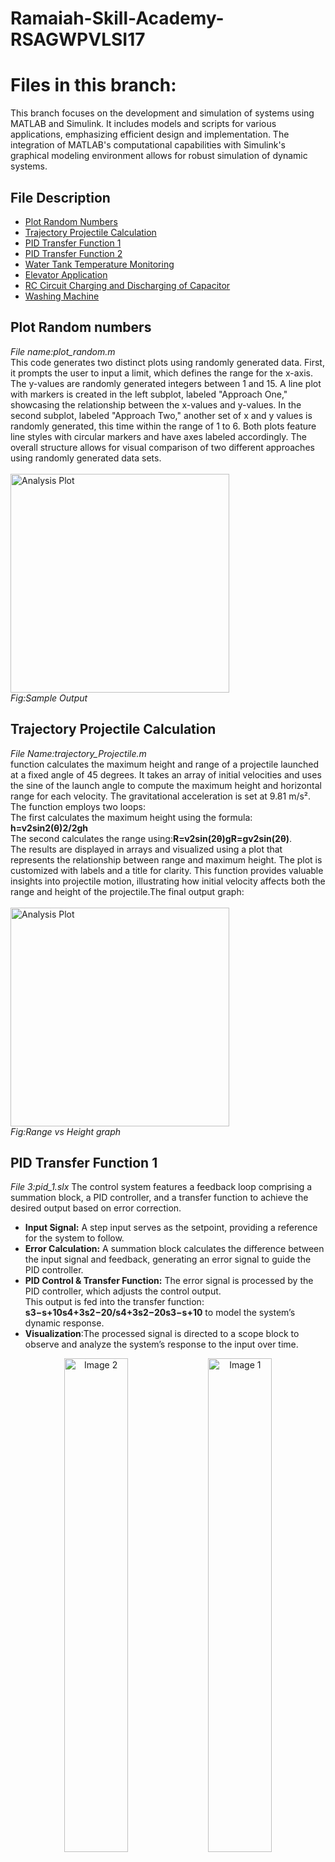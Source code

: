 # Ramaiah-Skill-Academy-RSAGWPVLSI17
# Files in this branch:
This branch focuses on the development and simulation of systems using MATLAB and Simulink. It includes models and scripts for various applications, emphasizing efficient design and implementation. The integration of MATLAB's computational capabilities with Simulink's graphical modeling environment allows for robust simulation of dynamic systems.
## File Description

- [Plot Random Numbers](#plot-random-numbers)
- [Trajectory Projectile Calculation](#trajectory-projectile-calculation)
- [PID Transfer Function 1](#pid-transfer-function-1)
- [PID Transfer Function 2](#pid-transfer-function-2)
- [Water Tank Temperature Monitoring](#water-tank-temperature-monitoring)
- [Elevator Application](#elevator-application)
- [RC Circuit Charging and Discharging of Capacitor](#rc-circuit-charging-and-discharging-of-capacitor)
- [Washing Machine](#washing-machine)

## Plot Random numbers
_File name:plot_random.m_<br>
This code generates two distinct plots using randomly generated data. First, it prompts the user to input a limit, which defines the range for the x-axis. The y-values are randomly generated integers between 1 and 15. A line plot with markers is created in the left subplot, labeled "Approach One," showcasing the relationship between the x-values and y-values. In the second subplot, labeled "Approach Two," another set of x and y values is randomly generated, this time within the range of 1 to 6. Both plots feature line styles with circular markers and have axes labeled accordingly. The overall structure allows for visual comparison of two different approaches using randomly generated data sets.<br/><br/>
<img src="https://github.com/user-attachments/assets/fd81f82a-2086-49ec-ae67-493c49fedb45" alt="Analysis Plot" width="350" height="350"><br>
_Fig:Sample Output_

## Trajectory Projectile Calculation
_File Name:trajectory_Projectile.m_<br>
function calculates the maximum height and range of a projectile launched at a fixed angle of 45 degrees. It takes an array of initial velocities and uses the sine of the launch angle to compute the maximum height and horizontal range for each velocity. The gravitational acceleration is set at 9.81 m/s². The function employs two loops: <br/>The first calculates the maximum height using the formula: **h=v2sin⁡2(θ)2/2gh**<br>  The second calculates the range using:**R=v2sin⁡(2θ)gR=gv2sin(2θ)​**. <br/>The results are displayed in arrays and visualized using a plot that represents the relationship between range and maximum height. The plot is customized with labels and a title for clarity. This function provides valuable insights into projectile motion, illustrating how initial velocity affects both the range and height of the projectile.The final output graph:<br/><br/><img src="https://github.com/user-attachments/assets/2f414030-7c0e-4cd9-a4c3-eb034ec66dac" alt="Analysis Plot" width="350" height="350"><br>
_Fig:Range vs Height graph_

## PID Transfer Function 1
_File 3:pid_1.slx_
The control system features a feedback loop comprising a summation block, a PID controller, and a transfer function to achieve the desired output based on error correction.<br/>
* **Input Signal:** A step input serves as the setpoint, providing a reference for the system to follow.<br/>
* **Error Calculation:** A summation block calculates the difference between the input signal and feedback, generating an error signal to guide the PID controller.<br/>
* **PID Control & Transfer Function:** The error signal is processed by the PID controller, which adjusts the control output.<br/>This output is fed into the transfer function:  **s3−s+10s4+3s2−20/s4+3s2−20s3−s+10​**  to model the system’s dynamic response.<br/>
* **Visualization**:The processed signal is directed to a scope block to observe and analyze the system’s response to the input over time.
<p align="center">
<img src="https://github.com/user-attachments/assets/50e2504f-879a-4f50-b0c8-0b2c52107b91" alt="Image 2" width="45%" style="display: inline-block;"/>
<img src="https://github.com/user-attachments/assets/c3c8c681-f021-4cc5-9011-700bc81ccd4b" alt="Image 1" width="45%" style="display: inline-block;"/>
</p>

_Fig:(Right)Tuned parameters with stable system.(Left):Graph analysis_
## PID Transfer Function 2
_File 4:pid_2.slx_
* **Feedback Control System:** Represents a feedback loop with a step input, summation block, PID controller, and a transfer function to maintain a stable output based on error correction.<br/>
* **Error Calculation:** The step input signal is compared with the feedback signal, generating an error used to guide system corrections.<br/>
* **PID Control:** The PID controller processes the error signal using proportional, integral, and derivative gains to adjust the control signal.<br/>
* **Transfer Function:** The adjusted signal passes through the transfer function:
   **s3+2s2+s+10s4+3s−20/s4+3s−20s3+2s2+s+10​** <br/>which models the system's response to the control input.<br/>
* **Graph Visualization:** The system’s output is visualized using a scope block, showing how the system tracks and responds to the input signal over time.<br/>
<p align="center">
  <img src="https://github.com/user-attachments/assets/683e3962-8283-49e8-b916-8f316852714b" alt="Image 2" width="45%" style="display: inline-block;"/>
  <img src="https://github.com/user-attachments/assets/0526f7db-9a81-48f1-aeb0-d2d7651364bb" alt="Image 2" width="45%" style="display: inline-block;"/>
</p><br/>

_Fig:(Right)Tuned parameters with stable system.(Left):Graph analysis._
## Water Tank Temperature monitoring
_File 5:room_temp.slx_

* **Water Tank:** Contains water with an initial temperature.<br/>
* **Heat Source:** Adds energy (heat) to the water tank.<br/>
* **Energy Balance Equation:** Temperature change rate is given by **dTdt=Qm⋅CpdtdT​=m⋅Cp​Q​.** <br/>
* **Variables:**<br/>
    * **TT:** Water temperature in °C.<br/>
    * **QQ:** Heat input in Watts (Joules/second).<br/>
    * **mm:** Mass of water, set to **10 kg.**<br/>
    * **CpCp​:** Specific heat capacity of water, set to **4.18 kJ/(kg·°C).**<br/>
* **Model Parameters:** Using a gain block with Gain=**110×4180Gain=10×41801​**.<br/>
* **Simulation Output:** Displays the increasing temperature of the water over time as energy is continuously added from the heat source.<br/>
![image](https://github.com/user-attachments/assets/8d3cd804-f43a-4331-ade2-5636c14cc8b0)
_Fig:Heat vs Time._
## Elevator Application
_file name:lift_stateflow.slx_
<br/>This file contains a Stateflow chart for an elevator control system featuring distinct states for each floor (Floor 1, Floor 2, Floor 3). The system includes transitions for moving Up and Down between floors, alongside logic for opening and closing doors. It manages two operational statuses: status_off and status_on, ensuring smooth functionality. The design demonstrates effective state management and transition handling for elevator control. This model serves as a foundational example for understanding Stateflow applications in control systems.<br/>
![image](https://github.com/user-attachments/assets/3f5ce930-5923-43ff-8fdb-b5947150ada7)<br/>
_Fig:Designed stateflow for implemented logic._

## RC Circuit Charging and Discharging of Capacitor
_file name:RC_calculation.slx_
<br/>
This file implements a Simulink model to simulate the response of an RC circuit to a step input voltage using a stair generator. The model uses a stair generator with defined time intervals [0,2,4,6,8,10][0,2,4,6,8,10] seconds and corresponding amplitudes [1,5,1,5,0,5][1,5,1,5,0,5] volts to observe the charging and discharging behavior of the capacitor. The simulation results include the charging and discharging curves, allowing for an analysis of the time constant of the RC circuit.<br/>
<br/>
<div align="center">
  <img src="https://github.com/user-attachments/assets/5fdf0cb7-c6b1-49a3-9711-7b59debcca61" alt="led module" width="45%" height="250" style="display: inline-block;"/>
  <img src="https://github.com/user-attachments/assets/dc491667-60e0-463d-84a4-9afec5f69a8a" alt="internal circuit" width="45%" height="250" style="display: inline-block;"/>
  
  __Fig:(left)The graph above represents the charging and discharging curves of the capacitor over time for step input.(Right)Output for stair case generator._
</div>

## Washing Machine
_fil name:washingMachine.slx_
<br/>
This file simulates a washing machine cycle using a Stateflow chart with various operational states, including **Power Off, Power On, Wash, Valve, Rinse, Spin, and Done**. The system monitors water levels with states such as **Water Low, Water State, and Water High**to ensure proper functionality throughout the cycle. Upon powering on, the machine transitions through **filling water, washing, rinsing, and spinning**,before signaling that the cycle is complete. Each state defines specific actions and conditions for transitioning to the next phase, providing a clear visualization of the washing process. This model serves as an educational tool to understand state-based control systems and their applications in real-world scenarios.<br/>
* **Key Features:**<br/>
    * State management for washing machine operations.<br/>
    * Conditional transitions based on water levels.<br/>
    * Clear definition of state actions for a realistic simulation.<br/>
**State transitions chart**
![image](https://github.com/user-attachments/assets/da833c12-6c3d-406f-bf7f-aae65d888c46)



